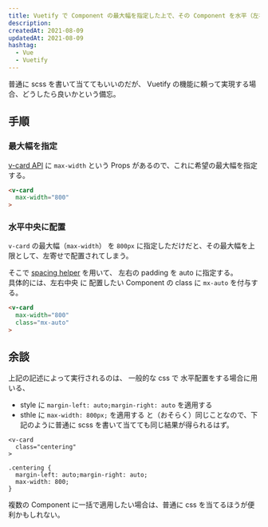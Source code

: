 ```yaml
---
title: Vuetify で Component の最大幅を指定した上で、その Component を水平（左右）中央に配置する
description:
createdAt: 2021-08-09
updatedAt: 2021-08-09
hashtag:
  - Vue
  - Vuetify
---
```


普通に scss を書いて当ててもいいのだが、 Vuetify の機能に頼って実現する場合、どうしたら良いかという備忘。

## 手順

### 最大幅を指定

[v-card API](https://vuetifyjs.com/ja/api/v-card/#api-props) に `max-width` という Props があるので、これに希望の最大幅を指定する。

```html
<v-card
  max-width="800"
>
```


### 水平中央に配置

`v-card` の最大幅（`max-width`） を `800px` に指定しただけだと、その最大幅を上限として、左寄せで配置されてしまう。  

そこで [spacing helper](https://vuetifyjs.com/ja/styles/spacing/) を用いて、 左右の padding を auto に指定する。  
具体的には、左右中央 に 配置したい Component の class に `mx-auto` を付与する。

```html
<v-card
  max-width="800"
  class="mx-auto"
>
```

## 余談

上記の記述によって実行されるのは、 一般的な css で 水平配置をする場合に用いる、
* style に `margin-left: auto;margin-right: auto` を適用する
* sthle に `max-width: 800px;` を適用する
と（おそらく）同じことなので、下記のように普通に scss を書いて当てても同じ結果が得られるはず。

```html[任意のVueファイル]
<v-card
  class="centering"
>
```

```scss[/assets/css/style.scss]
.centering {
  margin-left: auto;margin-right: auto;
  max-width: 800;
}
```

複数の Component に一括で適用したい場合は、普通に css を当てるほうが便利かもしれない。
